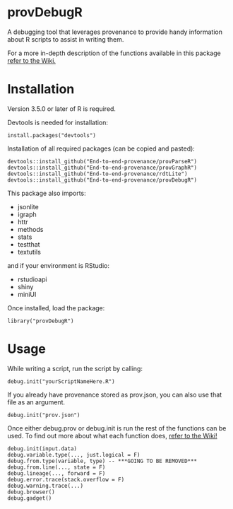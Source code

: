 # provDebugR

A debugging tool that leverages provenance to provide handy information about R scripts to assist in writing them.

For a more in-depth description of the functions available in this package [refer to the Wiki.](https://github.com/ProvTools/provDebugR/wiki)

# Installation

Version 3.5.0 or later of R is required.

Devtools is needed for installation:
```{r}
install.packages("devtools")
```
Installation of all required packages (can be copied and pasted):
```{r}
devtools::install_github("End-to-end-provenance/provParseR")
devtools::install_github("End-to-end-provenance/provGraphR")
devtools::install_github("End-to-end-provenance/rdtLite")
devtools::install_github("End-to-end-provenance/provDebugR")
```
This package also imports:
* jsonlite
* igraph 
* httr 
* methods
* stats
* testthat
* textutils

and if your environment is RStudio:
* rstudioapi
* shiny
* miniUI


Once installed, load the package:
```{r}
library("provDebugR")
```

# Usage
While writing a script, run the script by calling:
```{r}
debug.init("yourScriptNameHere.R")
```
If you already have provenance stored as prov.json, you can also 
use that file as an argument.
```{r}
debug.init("prov.json")
```

Once either debug.prov or debug.init is run the rest of the functions can be used. 
To find out more about what each function does, [refer to the Wiki!](https://github.com/ProvTools/provDebugR/wiki)
```{r}
debug.init(input.data)
debug.variable.type(..., just.logical = F)
debug.from.type(variable, type) -- ***GOING TO BE REMOVED***
debug.from.line(..., state = F) 
debug.lineage(..., forward = F) 
debug.error.trace(stack.overflow = F)
debug.warning.trace(...) 
debug.browser()
debug.gadget()
```
